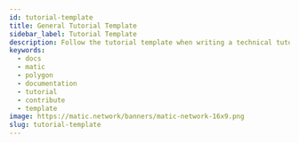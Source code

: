 ```yaml
---
id: tutorial-template
title: General Tutorial Template
sidebar_label: Tutorial Template
description: Follow the tutorial template when writing a technical tutorial.
keywords:
  - docs
  - matic
  - polygon
  - documentation
  - tutorial
  - contribute
  - template
image: https://matic.network/banners/matic-network-16x9.png
slug: tutorial-template 
---
```

